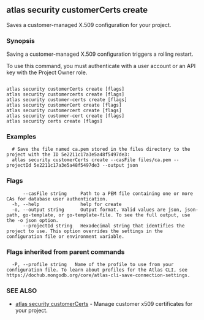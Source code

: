 ## atlas security customerCerts create

Saves a customer-managed X.509 configuration for your project.


### Synopsis

Saving a customer-managed X.509 configuration triggers a rolling restart.

To use this command, you must authenticate with a user account or an API key with the Project Owner role.



```

atlas security customerCerts create [flags]
atlas security customercerts create [flags]
atlas security customer-certs create [flags]
atlas security customerCert create [flags]
atlas security customercert create [flags]
atlas security customer-cert create [flags]
atlas security certs create [flags]
```

### Examples

```
  # Save the file named ca.pem stored in the files directory to the project with the ID 5e2211c17a3e5a48f5497de3:
  atlas security customerCerts create --casFile files/ca.pem --projectId 5e2211c17a3e5a48f5497de3 --output json
```


### Flags

```
      --casFile string     Path to a PEM file containing one or more CAs for database user authentication.
  -h, --help               help for create
  -o, --output string      Output format. Valid values are json, json-path, go-template, or go-template-file. To see the full output, use the -o json option.
      --projectId string   Hexadecimal string that identifies the project to use. This option overrides the settings in the configuration file or environment variable.

```


### Flags inherited from parent commands

```
  -P, --profile string   Name of the profile to use from your configuration file. To learn about profiles for the Atlas CLI, see https://dochub.mongodb.org/core/atlas-cli-save-connection-settings.

```

### SEE ALSO


* [atlas security customerCerts](atlas_security_customerCerts.md)	- Manage customer x509 certificates for your project.



